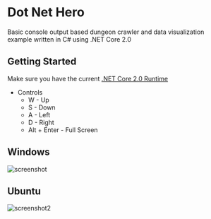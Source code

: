 # Dot Net Hero

Basic console output based dungeon crawler and data visualization example written in C# using .NET Core 2.0
  
## Getting Started

Make sure you have the current [.NET Core 2.0 Runtime](https://www.microsoft.com/net/download/windows "Microsoft .NET Downloads")

* Controls
    * W - Up
    * S - Down
    * A - Left
    * D - Right
    * Alt + Enter - Full Screen
    
        
## Windows
![screenshot]

## Ubuntu
![screenshot2]

[screenshot]: https://image.prntscr.com/image/2aWen4iPTJ6__5w_vvH1sA.png
[screenshot2]: https://image.prntscr.com/image/951tS9fNTSq34AFXCV0-BQ.png
